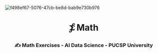 
![f498ef67-5076-47cb-be8d-bab9e730b976](https://github.com/Quantum-Software-Development/Math/assets/113218619/58c8c407-2971-4a65-9030-e25d76617687)



# <p align="center"> ⨋ Math 
### <p align="center"> ✍️ Math Exercises - AI Data Science - PUCSP University


